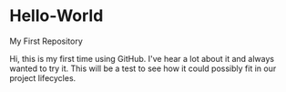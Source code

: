 # Hello-World
My First Repository

Hi, this is my first time using GitHub. I've hear a lot about it and always wanted to try it. This will be a test to see how it could possibly fit in our project lifecycles.
